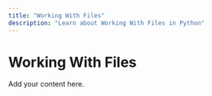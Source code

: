 ```yaml
---
title: "Working With Files"
description: "Learn about Working With Files in Python"
---
```


# Working With Files

Add your content here.
